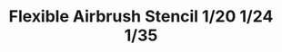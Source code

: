 ---
layout: product
title: "Flexible Airbrush Stencil 1/20 1/24 1/35"
price: "950" 
desc: "Šablon za bojenje"
img_path: "/assets/img/AK9079.webp"
brand: "AK"
available: false
special_offer: false
new: false
soon: false
cat: "070000"
subcat: "070200"
subsubcat: "070201"
sifra: "AK9079"
popular: false
---